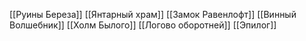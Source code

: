[[Руины Береза]]
[[Янтарный храм]]
[[Замок Равенлофт]]
[[Винный Волшебник]]
[[Холм Былого]]
[[Логово оборотней]]
[[Эпилог]]